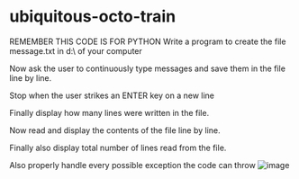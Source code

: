 # ubiquitous-octo-train
REMEMBER THIS CODE IS FOR PYTHON
Write a program to create the file  message.txt in d:\ of your computer

Now ask the user to continuously type messages and save them in the file line by line.

Stop when the user strikes an ENTER key on a new line

Finally display how many lines were written in the file.

Now read and display the contents of the file line by line.


Finally also display total number of lines read from the file.

Also properly handle every possible exception the code can throw
![image](https://user-images.githubusercontent.com/83882587/121798958-01361d00-cc47-11eb-840b-f0f95414cece.png)
